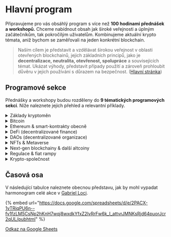 # Hlavní program

Připravujeme pro vás obsáhlý program s více než **100 hodinami přednášek a workshopů.** Chceme nabídnout obsah jak široké veřejnosti a úplným začátečníkům, tak pokročilým uživatelům. Kombinujeme aktuální krypto témata, aniž bychom se zaměřovali na jeden konkrétní blockchain.

> Naším cílem je představit a vzdělávat širokou veřejnost v oblasti otevřených blockchainů, jejich základních principů, jako je **decentralizace, neutralita, otevřenost, spolupráce** a souvisejících témat. Ukázat výhody, představit případy použití a zároveň prohloubit důvěru v jejich používání s důrazem na bezpečnost. ([Hlavní stránka](./))

## Programové sekce

Přednášky a workshopy budou rozděleny do **9 tématických programových sekcí**. Níže naleznete jejich přehled a relevantní příklady.

<details>

<summary>Základy kryptoměn</summary>

* principy otevřených projektů (blockchainů)
* základy bezpečnosti a soukromí
* peněženky - SW, HW
* základy obchodování - DCA
* odluka peněz od státu

</details>

<details>

<summary>Bitcoin</summary>

* Bitcoin jako peníze
* Lightning Network - adopce, implementace
* Taproot
* Bitcoin mining
* smart-kontrakty na bitcoinu (RGB)

</details>

<details>

<summary>Ethereum &#x26; smart-kontrakty obecně</summary>

* Ethereum 2.0
* Layer2 - rollups
* Sidechainy
* vývoj smart-kontraktů (solidity)
* MEV - Miner Extractable Value

</details>

<details>

<summary>DeFi (decentralizované finance)</summary>

* stablecoiny
* lending protokoly
* DEX - decentralizované burzy
* predikční trhy

</details>

<details>

<summary>DAOs (decentralizované organizace)</summary>

* budoucnost organizací
* showcase jednotlivých DAOs

</details>

<details>

<summary>NFTs &#x26; Metaverse</summary>

* NFT umění
* NFT collectibles
* gaming
* Metaverse

</details>

<details>

<summary>Next-gen blockchainy &#x26; další altcoiny</summary>

* Polkadot
* Cardano
* Cosmos (Secret Network..)
* Solana
* NEAR
* ...

</details>

<details>

<summary>Regulace &#x26; fiat rampy</summary>

* legislativa
* směnárny a burzy
* darování kryptoměn
* insitucionální peníze v kryptoměnách

</details>

<details>

<summary>Krypto-společnost</summary>

* představení lokálních krypto-komunit
* fenomén maximalismu
* kryptoanarchismus, anarchokapitalismus, meritokracie

</details>

## Časová osa

V následující tabulce naleznete obecnou představu, jak by mohl vypadat harmonogram celé akce v [Gabriel Loci](misto-konani/).

{% embed url="https://docs.google.com/spreadsheets/d/e/2PACX-1vTRiqPU6n--fv1fzLM5CsNp2hKnH7wqj8wxdkYfxZ2lvRrFw6k_I_attvrJMNKsRjd64puorJcr2qUL/pubhtml" %}

[Odkaz na Google Sheets](https://docs.google.com/spreadsheets/d/1cvDNzQ3fGsnnRtpAZL64YfdemM0FxXl42NeaCc0YHzY/edit#gid=0)
